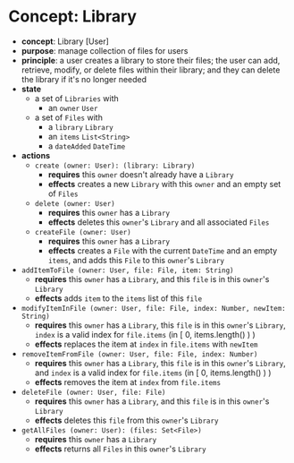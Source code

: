 # Concept: Library

* **concept**: Library [User]
* **purpose**: manage collection of files for users
* **principle**: a user creates a library to store their files; the user can add, retrieve, modify, or delete files within their library; and they can delete the library if it's no longer needed
* **state**
  * a set of `Libraries` with
    * an `owner` `User`
  * a set of `Files` with
    * a `library` `Library`
    * an `items` `List<String>`
    * a `dateAdded` `DateTime`
* **actions**
  * `create (owner: User): (library: Library)`
    * **requires** this `owner` doesn't already have a `Library`
    * **effects** creates a new `Library` with this `owner` and an empty set of `Files`
  * `delete (owner: User)`
    * **requires** this `owner` has a `Library`
    * **effects** deletes this `owner`'s `Library` and all associated `Files`
  * `createFile (owner: User)`
    * **requires** this `owner` has a `Library`
    * **effects** creates a `File` with the current `DateTime` and an empty `items`, and adds this `File` to this `owner`'s `Library`
* `addItemToFile (owner: User, file: File, item: String)`
	*   **requires** this `owner` has a `Library`, and this `file` is in this `owner`'s `Library`
	*   **effects** adds `item` to the `items` list of this `file`
* `modifyItemInFile (owner: User, file: File, index: Number, newItem: String)`
	*   **requires** this `owner` has a `Library`, this `file` is in this `owner`'s `Library`, `index` is a valid index for `file.items` (in \[ 0, items.length() ) )
	*   **effects** replaces the item at `index` in `file.items` with `newItem`
*   `removeItemFromFile (owner: User, file: File, index: Number)`
	*   **requires** this `owner` has a `Library`, this `file` is in this `owner`'s `Library`, and `index` is a valid index for `file.items` (in \[ 0, items.length() ) )
	*   **effects** removes the item at `index` from `file.items`
  * `deleteFile (owner: User, file: File)`
    * **requires** this `owner` has a `Library`, and this `file` is in this `owner`'s `Library`
    * **effects** deletes this `file` from this `owner`'s `Library`
  * `getAllFiles (owner: User): (files: Set<File>)`
    * **requires** this `owner` has a `Library`
    * **effects** returns all `Files` in this `owner`'s `Library`
